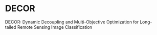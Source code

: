 # DECOR
DECOR: Dynamic Decoupling and Multi-Objective Optimization for Long-tailed Remote Sensing Image Classification
